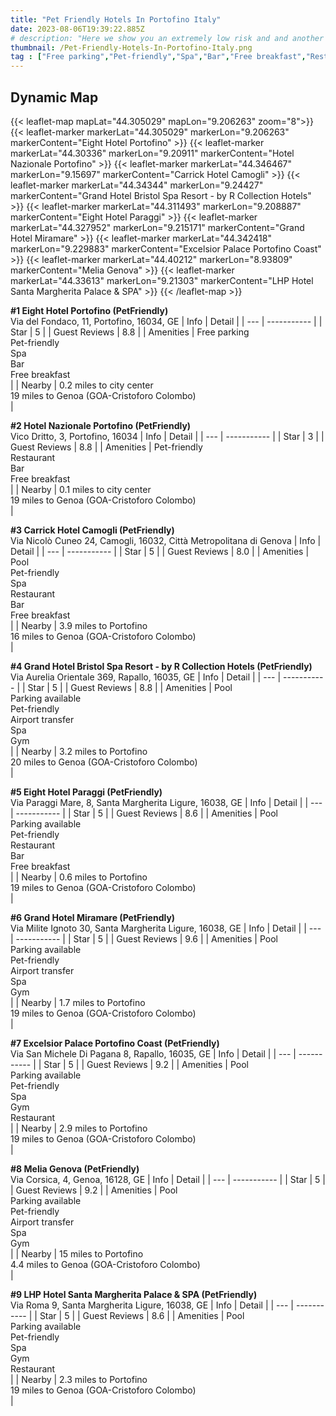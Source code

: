 ```yaml
---
title: "Pet Friendly Hotels In Portofino Italy"
date: 2023-08-06T19:39:22.885Z
# description: "Here we show you an extremely low risk and and another medium risk approach to earn passive income "
thumbnail: /Pet-Friendly-Hotels-In-Portofino-Italy.png
tag : ["Free parking","Pet-friendly","Spa","Bar","Free breakfast","Restaurant","Pool","Parking available","Airport transfer","Gym"]
---
```


## Dynamic Map
{{< leaflet-map  mapLat="44.305029" mapLon="9.206263" zoom="8">}}
    {{< leaflet-marker markerLat="44.305029" markerLon="9.206263" markerContent="Eight Hotel Portofino" >}}
    {{< leaflet-marker markerLat="44.30336" markerLon="9.20911" markerContent="Hotel Nazionale Portofino" >}}
    {{< leaflet-marker markerLat="44.346467" markerLon="9.15697" markerContent="Carrick Hotel Camogli" >}}
    {{< leaflet-marker markerLat="44.34344" markerLon="9.24427" markerContent="Grand Hotel Bristol Spa Resort - by R Collection Hotels" >}}
    {{< leaflet-marker markerLat="44.311493" markerLon="9.208887" markerContent="Eight Hotel Paraggi" >}}
    {{< leaflet-marker markerLat="44.327952" markerLon="9.215171" markerContent="Grand Hotel Miramare" >}}
    {{< leaflet-marker markerLat="44.342418" markerLon="9.229883" markerContent="Excelsior Palace Portofino Coast" >}}
    {{< leaflet-marker markerLat="44.40212" markerLon="8.93809" markerContent="Melia Genova" >}}
    {{< leaflet-marker markerLat="44.33613" markerLon="9.21303" markerContent="LHP Hotel Santa Margherita Palace & SPA" >}}
{{< /leaflet-map >}}


**#1 Eight Hotel Portofino (PetFriendly)**<br>Via del Fondaco, 11, Portofino, 16034, GE
| Info | Detail |
| --- | ----------- |
| Star | 5 |
| Guest Reviews | 8.8 |
| Amenities | Free parking<br>Pet-friendly<br>Spa<br>Bar<br>Free breakfast<br> |
| Nearby | 0.2 miles to city center<br>19 miles to Genoa (GOA-Cristoforo Colombo)<br> |

**#2 Hotel Nazionale Portofino (PetFriendly)**<br>Vico Dritto, 3, Portofino, 16034
| Info | Detail |
| --- | ----------- |
| Star | 3 |
| Guest Reviews | 8.8 |
| Amenities | Pet-friendly<br>Restaurant<br>Bar<br>Free breakfast<br> |
| Nearby | 0.1 miles to city center<br>19 miles to Genoa (GOA-Cristoforo Colombo)<br> |

**#3 Carrick Hotel Camogli (PetFriendly)**<br>Via Nicolò Cuneo 24, Camogli, 16032, Città Metropolitana di Genova
| Info | Detail |
| --- | ----------- |
| Star | 5 |
| Guest Reviews | 8.0 |
| Amenities | Pool<br>Pet-friendly<br>Spa<br>Restaurant<br>Bar<br>Free breakfast<br> |
| Nearby | 3.9 miles to Portofino<br>16 miles to Genoa (GOA-Cristoforo Colombo)<br> |

**#4 Grand Hotel Bristol Spa Resort - by R Collection Hotels (PetFriendly)**<br>Via Aurelia Orientale 369, Rapallo, 16035, GE
| Info | Detail |
| --- | ----------- |
| Star | 5 |
| Guest Reviews | 8.8 |
| Amenities | Pool<br>Parking available<br>Pet-friendly<br>Airport transfer<br>Spa<br>Gym<br> |
| Nearby | 3.2 miles to Portofino<br>20 miles to Genoa (GOA-Cristoforo Colombo)<br> |

**#5 Eight Hotel Paraggi (PetFriendly)**<br>Via Paraggi Mare, 8, Santa Margherita Ligure, 16038, GE
| Info | Detail |
| --- | ----------- |
| Star | 5 |
| Guest Reviews | 8.6 |
| Amenities | Pool<br>Parking available<br>Pet-friendly<br>Restaurant<br>Bar<br>Free breakfast<br> |
| Nearby | 0.6 miles to Portofino<br>19 miles to Genoa (GOA-Cristoforo Colombo)<br> |

**#6 Grand Hotel Miramare (PetFriendly)**<br>Via Milite Ignoto 30, Santa Margherita Ligure, 16038, GE
| Info | Detail |
| --- | ----------- |
| Star | 5 |
| Guest Reviews | 9.6 |
| Amenities | Pool<br>Parking available<br>Pet-friendly<br>Airport transfer<br>Spa<br>Gym<br> |
| Nearby | 1.7 miles to Portofino<br>19 miles to Genoa (GOA-Cristoforo Colombo)<br> |

**#7 Excelsior Palace Portofino Coast (PetFriendly)**<br>Via San Michele Di Pagana 8, Rapallo, 16035, GE
| Info | Detail |
| --- | ----------- |
| Star | 5 |
| Guest Reviews | 9.2 |
| Amenities | Pool<br>Parking available<br>Pet-friendly<br>Spa<br>Gym<br>Restaurant<br> |
| Nearby | 2.9 miles to Portofino<br>19 miles to Genoa (GOA-Cristoforo Colombo)<br> |

**#8 Melia Genova (PetFriendly)**<br>Via Corsica, 4, Genoa, 16128, GE
| Info | Detail |
| --- | ----------- |
| Star | 5 |
| Guest Reviews | 9.2 |
| Amenities | Pool<br>Parking available<br>Pet-friendly<br>Airport transfer<br>Spa<br>Gym<br> |
| Nearby | 15 miles to Portofino<br>4.4 miles to Genoa (GOA-Cristoforo Colombo)<br> |

**#9 LHP Hotel Santa Margherita Palace & SPA (PetFriendly)**<br>Via Roma 9, Santa Margherita Ligure, 16038, GE
| Info | Detail |
| --- | ----------- |
| Star | 5 |
| Guest Reviews | 8.6 |
| Amenities | Pool<br>Parking available<br>Pet-friendly<br>Spa<br>Gym<br>Restaurant<br> |
| Nearby | 2.3 miles to Portofino<br>19 miles to Genoa (GOA-Cristoforo Colombo)<br> |

